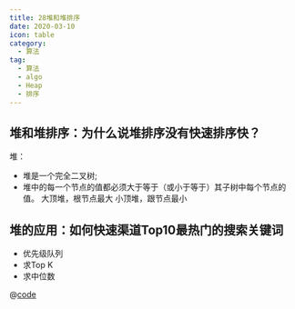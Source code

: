 ```yaml
---
title: 28堆和堆排序
date: 2020-03-10
icon: table
category:
  - 算法
tag:
  - 算法
  - algo
  - Heap
  - 排序
---
```

## 堆和堆排序：为什么说堆排序没有快速排序快？

堆：
* 堆是一个完全二叉树;
* 堆中的每一个节点的值都必须大于等于（或小于等于）其子树中每个节点的值。
大顶堆，根节点最大
小顶堆，跟节点最小


## 堆的应用：如何快速渠道Top10最热门的搜索关键词

* 优先级队列
* 求Top K
* 求中位数

@[code](./heap.js)
